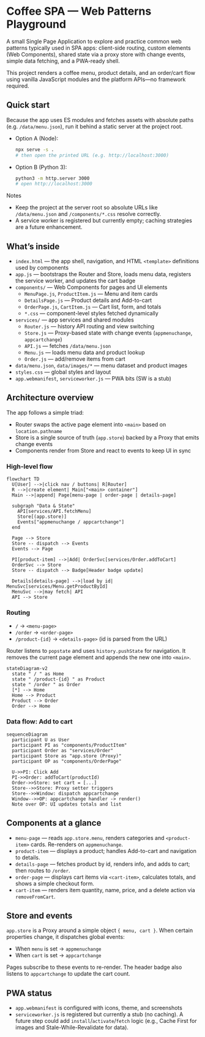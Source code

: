 # Coffee  SPA — Web Patterns Playground

A small Single Page Application to explore and practice common web patterns typically used in SPA apps: client-side routing, custom elements (Web Components), shared state via a proxy store with change events, simple data fetching, and a PWA-ready shell.

This project renders a coffee menu, product details, and an order/cart flow using vanilla JavaScript modules and the platform APIs—no framework required.

## Quick start

Because the app uses ES modules and fetches assets with absolute paths (e.g. `/data/menu.json`), run it behind a static server at the project root.

- Option A (Node):
  ```bash
  npx serve -s .
  # then open the printed URL (e.g. http://localhost:3000)
  ```
- Option B (Python 3):
  ```bash
  python3 -m http.server 3000
  # open http://localhost:3000
  ```

Notes
- Keep the project at the server root so absolute URLs like `/data/menu.json` and `/components/*.css` resolve correctly.
- A service worker is registered but currently empty; caching strategies are a future enhancement.

## What’s inside

- `index.html` — the app shell, navigation, and HTML `<template>` definitions used by components
- `app.js` — bootstraps the Router and Store, loads menu data, registers the service worker, and updates the cart badge
- `components/` — Web Components for pages and UI elements
  - `MenuPage.js`, `ProductItem.js` — Menu and item cards
  - `DetailsPage.js` — Product details and Add-to-cart
  - `OrderPage.js`, `CartItem.js` — Cart list, form, and totals
  - `*.css` — component-level styles fetched dynamically
- `services/` — app services and shared modules
  - `Router.js` — history API routing and view switching
  - `Store.js` — Proxy-based state with change events (`appmenuchange`, `appcartchange`)
  - `API.js` — fetches `/data/menu.json`
  - `Menu.js` — loads menu data and product lookup
  - `Order.js` — add/remove items from cart
- `data/menu.json`, `data/images/*` — menu dataset and product images
- `styles.css` — global styles and layout
- `app.webmanifest`, `serviceworker.js` — PWA bits (SW is a stub)

## Architecture overview

The app follows a simple triad:
- Router swaps the active page element into `<main>` based on `location.pathname`
- Store is a single source of truth (`app.store`) backed by a Proxy that emits change events
- Components render from Store and react to events to keep UI in sync

### High-level flow

```mermaid
flowchart TD
  U[User] -->|click nav / buttons| R[Router]
  R -->|create element| Main["<main> container"]
  Main -->|append| Page[menu-page | order-page | details-page]

  subgraph "Data & State"
    API[services/API.fetchMenu]
    Store[(app.store)]
    Events["appmenuchange / appcartchange"]
  end

  Page --> Store
  Store -- dispatch --> Events
  Events --> Page

  PI[product-item] -->|Add| OrderSvc[services/Order.addToCart]
  OrderSvc --> Store
  Store -- dispatch --> Badge[Header badge update]

  Details[details-page] -->|load by id| MenuSvc[services/Menu.getProductById]
  MenuSvc -->|may fetch| API
  API --> Store
```

### Routing

- `/` → `<menu-page>`
- `/order` → `<order-page>`
- `/product-{id}` → `<details-page>` (id is parsed from the URL)

Router listens to `popstate` and uses `history.pushState` for navigation. It removes the current page element and appends the new one into `<main>`.

```mermaid
stateDiagram-v2
  state " / " as Home
  state " /product-{id} " as Product
  state " /order " as Order
  [*] --> Home
  Home --> Product
  Product --> Order
  Order --> Home
```

### Data flow: Add to cart

```mermaid
sequenceDiagram
  participant U as User
  participant PI as "components/ProductItem"
  participant Order as "services/Order"
  participant Store as "app.store (Proxy)"
  participant OP as "components/OrderPage"

  U->>PI: Click Add
  PI->>Order: addToCart(productId)
  Order->>Store: set cart = [...]
  Store-->>Store: Proxy setter triggers
  Store-->>Window: dispatch appcartchange
  Window-->>OP: appcartchange handler -> render()
  Note over OP: UI updates totals and list
```

## Components at a glance

- `menu-page` — reads `app.store.menu`, renders categories and `<product-item>` cards. Re-renders on `appmenuchange`.
- `product-item` — displays a product; handles Add-to-cart and navigation to details.
- `details-page` — fetches product by id, renders info, and adds to cart; then routes to `/order`.
- `order-page` — displays cart items via `<cart-item>`, calculates totals, and shows a simple checkout form.
- `cart-item` — renders item quantity, name, price, and a delete action via `removeFromCart`.

## Store and events

`app.store` is a Proxy around a simple object `{ menu, cart }`. When certain properties change, it dispatches global events:

- When `menu` is set → `appmenuchange`
- When `cart` is set → `appcartchange`

Pages subscribe to these events to re-render. The header badge also listens to `appcartchange` to update the cart count.

## PWA status

- `app.webmanifest` is configured with icons, theme, and screenshots
- `serviceworker.js` is registered but currently a stub (no caching). A future step could add `install`/`activate`/`fetch` logic (e.g., Cache First for images and Stale-While-Revalidate for data).

